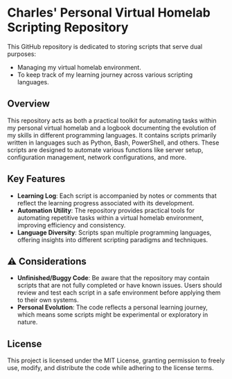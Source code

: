 # Charles' Personal Virtual Homelab Scripting Repository
This GitHub repository is dedicated to storing scripts that serve dual purposes: 
* Managing my virtual homelab environment.
* To keep track of my learning journey across various scripting languages.

## Overview
This repository acts as both a practical toolkit for automating tasks within my personal virtual homelab and a logbook documenting the evolution of my skills in different programming languages. 
It contains scripts primarily written in languages such as Python, Bash, PowerShell, and others. These scripts are designed to automate various functions like server setup, configuration management, network configurations, and more.

## Key Features
* **Learning Log**: Each script is accompanied by notes or comments that reflect the learning progress associated with its development.
* **Automation Utility**: The repository provides practical tools for automating repetitive tasks within a virtual homelab environment, improving efficiency and consistency.
* **Language Diversity**: Scripts span multiple programming languages, offering insights into different scripting paradigms and techniques.

## ⚠️ Considerations
* **Unfinished/Buggy Code**: Be aware that the repository may contain scripts that are not fully completed or have known issues. Users should review and test each script in a safe environment before applying them to their own systems.
* **Personal Evolution**: The code reflects a personal learning journey, which means some scripts might be experimental or exploratory in nature.

## License
This project is licensed under the MIT License, granting permission to freely use, modify, and distribute the code while adhering to the license terms.
